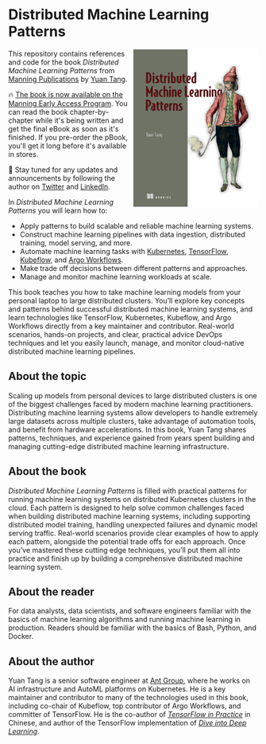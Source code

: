 # Distributed Machine Learning Patterns

<img align="right" src="images/book-front-cover.png" alt="book-front-cover" width="50%" height="50%">

This repository contains references and code for the book *Distributed Machine Learning Patterns* from [Manning Publications](https://www.manning.com/) by [Yuan Tang](https://github.com/terrytangyuan).

:fire: [The book is now available on the Manning Early Access Program](https://www.manning.com/books/distributed-machine-learning-patterns). You can read the book chapter-by-chapter while it's being written and get the final eBook as soon as it's finished. If you pre-order the pBook, you'll get it long before it's available in stores.

:bell: Stay tuned for any updates and announcements by following the author on [Twitter](https://twitter.com/TerryTangYuan) and [LinkedIn](https://www.linkedin.com/in/terrytangyuan/).

In *Distributed Machine Learning Patterns* you will learn how to:

* Apply patterns to build scalable and reliable machine learning systems.
* Construct machine learning pipelines with data ingestion, distributed training, model serving, and more.
* Automate machine learning tasks with [Kubernetes](https://kubernetes.io/), [TensorFlow](https://www.tensorflow.org/), [Kubeflow](https://www.kubeflow.org/), and [Argo Workflows](https://argoproj.github.io/argo-workflows/).
* Make trade off decisions between different patterns and approaches.
* Manage and monitor machine learning workloads at scale.

This book teaches you how to take machine learning models from your personal laptop to large distributed clusters. You’ll explore key concepts and patterns behind successful distributed machine learning systems, and learn technologies like TensorFlow, Kubernetes, Kubeflow, and Argo Workflows directly from a key maintainer and contributor. Real-world scenarios, hands-on projects, and clear, practical advice DevOps techniques and let you easily launch, manage, and monitor cloud-native distributed machine learning pipelines.

## About the topic

Scaling up models from personal devices to large distributed clusters is one of the biggest challenges faced by modern machine learning practitioners. Distributing machine learning systems allow developers to handle extremely large datasets across multiple clusters, take advantage of automation tools, and benefit from hardware accelerations. In this book, Yuan Tang shares patterns, techniques, and experience gained from years spent building and managing cutting-edge distributed machine learning infrastructure.

## About the book

*Distributed Machine Learning Patterns* is filled with practical patterns for running machine learning systems on distributed Kubernetes clusters in the cloud. Each pattern is designed to help solve common challenges faced when building distributed machine learning systems, including supporting distributed model training, handling unexpected failures and dynamic model serving traffic. Real-world scenarios provide clear examples of how to apply each pattern, alongside the potential trade offs for each approach. Once you’ve mastered these cutting edge techniques, you’ll put them all into practice and finish up by building a comprehensive distributed machine learning system.

## About the reader

For data analysts, data scientists, and software engineers familiar with the basics of machine learning algorithms and running machine learning in production. Readers should be familiar with the basics of Bash, Python, and Docker.

## About the author

Yuan Tang is a senior software engineer at [Ant Group](https://www.antgroup.com/), where he works on AI infrastructure and AutoML platforms on Kubernetes. He is a key maintainer and contributor to many of the technologies used in this book, including co-chair of Kubeflow, top contributor of Argo Workflows, and committer of TensorFlow. He is the co-author of *[TensorFlow in Practice](https://terrytangyuan.github.io/2017/02/12/tensorflow-in-practice-book-chinese/)* in Chinese, and author of the TensorFlow implementation of *[Dive into Deep Learning](https://d2l.ai/)*.
